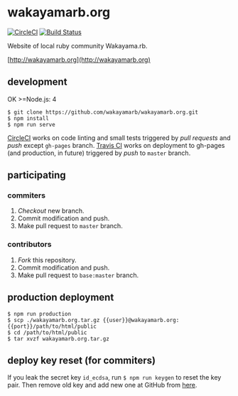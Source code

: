 # wakayamarb.org

[![CircleCI](https://circleci.com/gh/wakayamarb/wakayamarb.org/tree/master.svg?style=shield)](https://circleci.com/gh/wakayamarb/wakayamarb.org/tree/master) [![Build Status](https://travis-ci.org/wakayamarb/wakayamarb.org.svg?branch=master)](https://travis-ci.org/wakayamarb/wakayamarb.org)

Website of local ruby community Wakayama.rb.

[http://wakayamarb.org](http://wakayamarb.org)

## development
OK >=Node.js: 4

```
$ git clone https://github.com/wakayamarb/wakayamarb.org.git
$ npm install
$ npm run serve
```

[CircleCI](https://circleci.com/gh/wakayamarb/wakayamarb.org/) works on code linting and small tests triggered by *pull requests* and *push* except `gh-pages` branch.
[Travis CI](ttps://travis-ci.org/wakayamarb/wakayamarb.org) works on deployment to gh-pages (and production, in future) triggered by *push* to `master` branch.

## participating

### commiters

1. *Checkout* new branch.
1. Commit modification and push.
1. Make pull request to `master` branch.

### contributors

1. *Fork* this repository.
1. Commit modification and push.
1. Make pull request to `base:master` branch.

## production deployment

```
$ npm run production
$ scp ./wakayamarb.org.tar.gz {{user}}@wakayamarb.org:{{port}}/path/to/html/public
$ cd /path/to/html/public
$ tar xvzf wakayamarb.org.tar.gz
```

## deploy key reset (for commiters)

If you leak the secret key `id_ecdsa`, run `$ npm run keygen` to reset the key pair.
Then remove old key and add new one at GitHub from [here](https://github.com/wakayamarb/wakayamarb.org/settings/keys).

